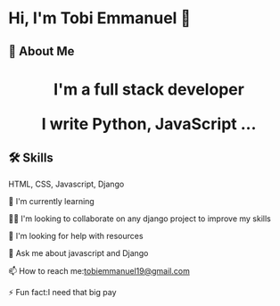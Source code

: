 
# Hi, I'm Tobi Emmanuel 👋



## 🚀 About Me
<h1 align="center">
 
I'm a full stack developer
<p align= "center">
  I write Python, JavaScript ...

</p>



## 🛠 Skills
HTML, CSS, Javascript, Django




🧠 I'm currently learning

👯‍♀️ I'm looking to collaborate on any django project to improve my skills

🤔 I'm looking for help with resources 

💬 Ask me about javascript and Django 

📫 How to reach me:<a href="mailto:tobiemmanuel19@gmail.com" target="_blank">tobiemmanuel19@gmail.com</a>

⚡️ Fun fact:I need that big pay

